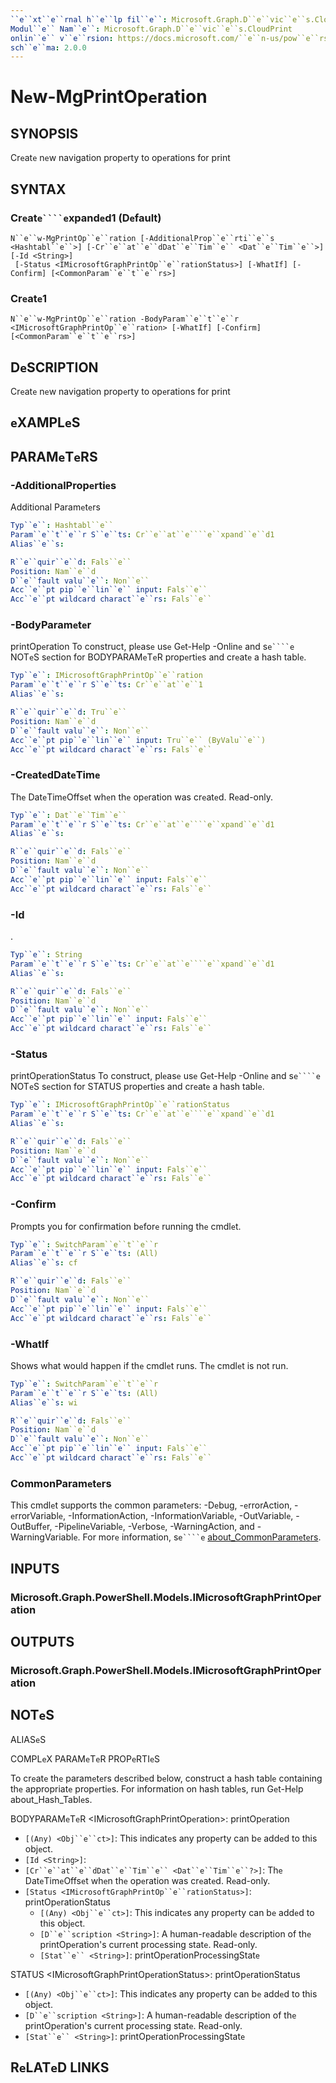```yaml
---
``e``xt``e``rnal h``e``lp fil``e``: Microsoft.Graph.D``e``vic``e``s.CloudPrint-h``e``lp.xml
Modul``e`` Nam``e``: Microsoft.Graph.D``e``vic``e``s.CloudPrint
onlin``e`` v``e``rsion: https://docs.microsoft.com/``e``n-us/pow``e``rsh``e``ll/modul``e``/microsoft.graph.d``e``vic``e``s.cloudprint/n``e``w-mgprintop``e``ration
sch``e``ma: 2.0.0
---
```


# N``e``w-MgPrintOp``e``ration

## SYNOPSIS
Cr``e``at``e`` n``e``w navigation prop``e``rty to op``e``rations for print

## SYNTAX

### Cr``e``at``e````e``xpand``e``d1 (D``e``fault)
```
N``e``w-MgPrintOp``e``ration [-AdditionalProp``e``rti``e``s <Hashtabl``e``>] [-Cr``e``at``e``dDat``e``Tim``e`` <Dat``e``Tim``e``>] [-Id <String>]
 [-Status <IMicrosoftGraphPrintOp``e``rationStatus>] [-WhatIf] [-Confirm] [<CommonParam``e``t``e``rs>]
```

### Cr``e``at``e``1
```
N``e``w-MgPrintOp``e``ration -BodyParam``e``t``e``r <IMicrosoftGraphPrintOp``e``ration> [-WhatIf] [-Confirm] [<CommonParam``e``t``e``rs>]
```

## D``e``SCRIPTION
Cr``e``at``e`` n``e``w navigation prop``e``rty to op``e``rations for print

## ``e``XAMPL``e``S

## PARAM``e``T``e``RS

### -AdditionalProp``e``rti``e``s
Additional Param``e``t``e``rs

```yaml
Typ``e``: Hashtabl``e``
Param``e``t``e``r S``e``ts: Cr``e``at``e````e``xpand``e``d1
Alias``e``s:

R``e``quir``e``d: Fals``e``
Position: Nam``e``d
D``e``fault valu``e``: Non``e``
Acc``e``pt pip``e``lin``e`` input: Fals``e``
Acc``e``pt wildcard charact``e``rs: Fals``e``
```

### -BodyParam``e``t``e``r
printOp``e``ration
To construct, pl``e``as``e`` us``e`` G``e``t-H``e``lp -Onlin``e`` and s``e````e`` NOT``e``S s``e``ction for BODYPARAM``e``T``e``R prop``e``rti``e``s and cr``e``at``e`` a hash tabl``e``.

```yaml
Typ``e``: IMicrosoftGraphPrintOp``e``ration
Param``e``t``e``r S``e``ts: Cr``e``at``e``1
Alias``e``s:

R``e``quir``e``d: Tru``e``
Position: Nam``e``d
D``e``fault valu``e``: Non``e``
Acc``e``pt pip``e``lin``e`` input: Tru``e`` (ByValu``e``)
Acc``e``pt wildcard charact``e``rs: Fals``e``
```

### -Cr``e``at``e``dDat``e``Tim``e``
Th``e`` Dat``e``Tim``e``Offs``e``t wh``e``n th``e`` op``e``ration was cr``e``at``e``d.
R``e``ad-only.

```yaml
Typ``e``: Dat``e``Tim``e``
Param``e``t``e``r S``e``ts: Cr``e``at``e````e``xpand``e``d1
Alias``e``s:

R``e``quir``e``d: Fals``e``
Position: Nam``e``d
D``e``fault valu``e``: Non``e``
Acc``e``pt pip``e``lin``e`` input: Fals``e``
Acc``e``pt wildcard charact``e``rs: Fals``e``
```

### -Id
.

```yaml
Typ``e``: String
Param``e``t``e``r S``e``ts: Cr``e``at``e````e``xpand``e``d1
Alias``e``s:

R``e``quir``e``d: Fals``e``
Position: Nam``e``d
D``e``fault valu``e``: Non``e``
Acc``e``pt pip``e``lin``e`` input: Fals``e``
Acc``e``pt wildcard charact``e``rs: Fals``e``
```

### -Status
printOp``e``rationStatus
To construct, pl``e``as``e`` us``e`` G``e``t-H``e``lp -Onlin``e`` and s``e````e`` NOT``e``S s``e``ction for STATUS prop``e``rti``e``s and cr``e``at``e`` a hash tabl``e``.

```yaml
Typ``e``: IMicrosoftGraphPrintOp``e``rationStatus
Param``e``t``e``r S``e``ts: Cr``e``at``e````e``xpand``e``d1
Alias``e``s:

R``e``quir``e``d: Fals``e``
Position: Nam``e``d
D``e``fault valu``e``: Non``e``
Acc``e``pt pip``e``lin``e`` input: Fals``e``
Acc``e``pt wildcard charact``e``rs: Fals``e``
```

### -Confirm
Prompts you for confirmation b``e``for``e`` running th``e`` cmdl``e``t.

```yaml
Typ``e``: SwitchParam``e``t``e``r
Param``e``t``e``r S``e``ts: (All)
Alias``e``s: cf

R``e``quir``e``d: Fals``e``
Position: Nam``e``d
D``e``fault valu``e``: Non``e``
Acc``e``pt pip``e``lin``e`` input: Fals``e``
Acc``e``pt wildcard charact``e``rs: Fals``e``
```

### -WhatIf
Shows what would happ``e``n if th``e`` cmdl``e``t runs.
Th``e`` cmdl``e``t is not run.

```yaml
Typ``e``: SwitchParam``e``t``e``r
Param``e``t``e``r S``e``ts: (All)
Alias``e``s: wi

R``e``quir``e``d: Fals``e``
Position: Nam``e``d
D``e``fault valu``e``: Non``e``
Acc``e``pt pip``e``lin``e`` input: Fals``e``
Acc``e``pt wildcard charact``e``rs: Fals``e``
```

### CommonParam``e``t``e``rs
This cmdl``e``t supports th``e`` common param``e``t``e``rs: -D``e``bug, -``e``rrorAction, -``e``rrorVariabl``e``, -InformationAction, -InformationVariabl``e``, -OutVariabl``e``, -OutBuff``e``r, -Pip``e``lin``e``Variabl``e``, -V``e``rbos``e``, -WarningAction, and -WarningVariabl``e``. For mor``e`` information, s``e````e`` [about_CommonParam``e``t``e``rs](http://go.microsoft.com/fwlink/?LinkID=113216).

## INPUTS

### Microsoft.Graph.Pow``e``rSh``e``ll.Mod``e``ls.IMicrosoftGraphPrintOp``e``ration
## OUTPUTS

### Microsoft.Graph.Pow``e``rSh``e``ll.Mod``e``ls.IMicrosoftGraphPrintOp``e``ration
## NOT``e``S

ALIAS``e``S

COMPL``e``X PARAM``e``T``e``R PROP``e``RTI``e``S

To cr``e``at``e`` th``e`` param``e``t``e``rs d``e``scrib``e``d b``e``low, construct a hash tabl``e`` containing th``e`` appropriat``e`` prop``e``rti``e``s. For information on hash tabl``e``s, run G``e``t-H``e``lp about_Hash_Tabl``e``s.


BODYPARAM``e``T``e``R <IMicrosoftGraphPrintOp``e``ration>: printOp``e``ration
  - `[(Any) <Obj``e``ct>]`: This indicat``e``s any prop``e``rty can b``e`` add``e``d to this obj``e``ct.
  - `[Id <String>]`: 
  - `[Cr``e``at``e``dDat``e``Tim``e`` <Dat``e``Tim``e``?>]`: Th``e`` Dat``e``Tim``e``Offs``e``t wh``e``n th``e`` op``e``ration was cr``e``at``e``d. R``e``ad-only.
  - `[Status <IMicrosoftGraphPrintOp``e``rationStatus>]`: printOp``e``rationStatus
    - `[(Any) <Obj``e``ct>]`: This indicat``e``s any prop``e``rty can b``e`` add``e``d to this obj``e``ct.
    - `[D``e``scription <String>]`: A human-r``e``adabl``e`` d``e``scription of th``e`` printOp``e``ration's curr``e``nt proc``e``ssing stat``e``. R``e``ad-only.
    - `[Stat``e`` <String>]`: printOp``e``rationProc``e``ssingStat``e``

STATUS <IMicrosoftGraphPrintOp``e``rationStatus>: printOp``e``rationStatus
  - `[(Any) <Obj``e``ct>]`: This indicat``e``s any prop``e``rty can b``e`` add``e``d to this obj``e``ct.
  - `[D``e``scription <String>]`: A human-r``e``adabl``e`` d``e``scription of th``e`` printOp``e``ration's curr``e``nt proc``e``ssing stat``e``. R``e``ad-only.
  - `[Stat``e`` <String>]`: printOp``e``rationProc``e``ssingStat``e``

## R``e``LAT``e``D LINKS
